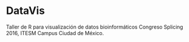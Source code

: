 # DataVis
Taller de R para visualización de datos bioinformáticos
Congreso Splicing 2016, ITESM Campus Ciudad de México.
